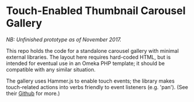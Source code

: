 # Touch-Enabled Thumbnail Carousel Gallery

*NB: Unfinished prototype as of November 2017.*

This repo holds the code for a standalone carousel gallery with minimal external libraries. The layout here requires hard-coded HTML, but is intended for eventual use in an Omeka PHP template; it should be compatible with any similar situation.

The gallery uses Hammer.js to enable touch events; the library makes touch-related actions into verbs friendly to event listeners (e.g. 'pan'). (See their [Github](hammerjs.github.io) for more.)
